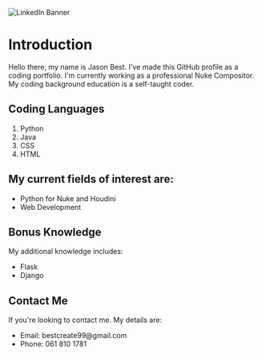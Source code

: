 ![LinkedIn Banner](https://github.com/Trelium99/Trelium99/assets/154448108/ffb8190a-545a-4787-8afa-fa1650a2836f)
<h1>Introduction</h1>
<p>
  Hello there, my name is Jason Best.
  I've made this GitHub profile as a coding portfolio.
  I'm currently working as a professional Nuke Compositor.
  My coding background education is a self-taught coder.
</p>

<h2>Coding Languages</h2>
  <ol>
    <li>Python</li>
    <li>Java</li>
    <li>CSS</li>
    <li>HTML</li>
  </ol>

<h2>My current fields of interest are:</h2> 
  <ul>
    <li>Python for Nuke and Houdini</li>
    <li>Web Development</li>
  </ul>

<h2>Bonus Knowledge</h2>
  <p>My additional knowledge includes:</p> 
    <ul>
      <li>Flask</li>
      <li>Django</li>
    </ul>
<h2>Contact Me</h2>
  <p>If you're looking to contact me. My details are:</p> 
  <ul>
    <li>Email: bestcreate99@gmail.com</li> 
    <li>Phone: 061 810 1781</li>
  </ul>
